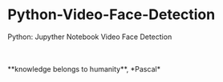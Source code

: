 # Python-Video-Face-Detection
Python: Jupyther Notebook  Video Face Detection

<BR>
  <BR>
**knowledge belongs to humanity**, *Pascal*
